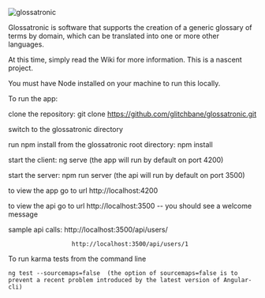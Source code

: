 ![glossatronic](https://materialthoughts.files.wordpress.com/2017/09/glossatronic-logo.png)

Glossatronic is software that supports the creation of a generic glossary of terms by domain, which can be translated into one or more other languages.

At this time, simply read the Wiki for more information.  This is a nascent project.

You must have Node installed on your machine to run this locally.

To run the app:

clone the repository: git clone https://github.com/glitchbane/glossatronic.git

switch to the glossatronic directory

run npm install from the glossatronic root directory: npm install

start the client: ng serve (the app will run by default on port 4200)

start the server: npm run server (the api will run by default on port 3500)

to view the app go to url http://localhost:4200

to view the api go to url http://localhost:3500 -- you should see a welcome message

   sample api calls:  http://localhost:3500/api/users/

                      http://localhost:3500/api/users/1


To run karma tests from the command line

    ng test --sourcemaps=false  (the option of sourcemaps=false is to prevent a recent problem introduced by the latest version of Angular-cli)




